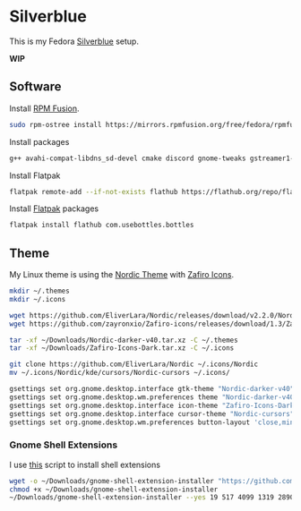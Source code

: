 # Silverblue

This is my Fedora [Silverblue](https://silverblue.fedoraproject.org) setup.

**WIP**

## Software

Install [RPM Fusion](https://rpmfusion.org).

```sh
sudo rpm-ostree install https://mirrors.rpmfusion.org/free/fedora/rpmfusion-free-release-$(rpm -E %fedora).noarch.rpm https://mirrors.rpmfusion.org/nonfree/fedora/rpmfusion-nonfree-release-$(rpm -E %fedora).noarch.rpm
```
Install packages

```sh
g++ avahi-compat-libdns_sd-devel cmake discord gnome-tweaks gstreamer1-devel gstreamer1-libav gstreamer1-plugins-base-devel htop libplist-devel make neofetch openssl-devel steam wine
```

Install Flatpak

```sh
flatpak remote-add --if-not-exists flathub https://flathub.org/repo/flathub.flatpakrepo
```

Install [Flatpak](https://www.flatpak.org) packages

```sh
flatpak install flathub com.usebottles.bottles
```

## Theme

My Linux theme is using the [Nordic Theme](https://github.com/EliverLara/Nordic) with [Zafiro Icons](https://github.com/zayronxio/Zafiro-icons).

```sh
mkdir ~/.themes
mkdir ~/.icons

wget https://github.com/EliverLara/Nordic/releases/download/v2.2.0/Nordic-darker-v40.tar.xz -P ~/Downloads/
wget https://github.com/zayronxio/Zafiro-icons/releases/download/1.3/Zafiro-Icons-Dark.tar.xz -P ~/Downloads/

tar -xf ~/Downloads/Nordic-darker-v40.tar.xz -C ~/.themes
tar -xf ~/Downloads/Zafiro-Icons-Dark.tar.xz -C ~/.icons

git clone https://github.com/EliverLara/Nordic ~/.icons/Nordic
mv ~/.icons/Nordic/kde/cursors/Nordic-cursors ~/.icons/

gsettings set org.gnome.desktop.interface gtk-theme "Nordic-darker-v40"
gsettings set org.gnome.desktop.wm.preferences theme "Nordic-darker-v40"
gsettings set org.gnome.desktop.interface icon-theme "Zafiro-Icons-Dark"
gsettings set org.gnome.desktop.interface cursor-theme "Nordic-cursors"
gsettings set org.gnome.desktop.wm.preferences button-layout 'close,minimize,maximize:appmenu'
```

### Gnome Shell Extensions

I use [this](https://github.com/brunelli/gnome-shell-extension-installer/) script to install shell extensions

```sh
wget -o ~/Downloads/gnome-shell-extension-installer "https://github.com/brunelli/gnome-shell-extension-installer/raw/master/gnome-shell-extension-installer"
chmod +x ~/Downloads/gnome-shell-extension-installer
~/Downloads/gnome-shell-extension-installer --yes 19 517 4099 1319 2890 
```


